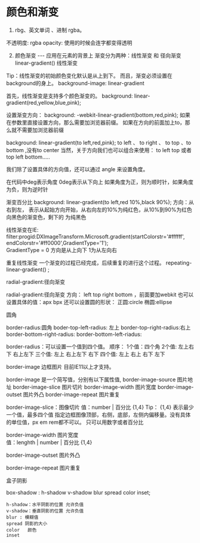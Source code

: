 # 颜色和渐变

1. rbg、英文单词 、进制 rgba。

  不透明度:
  	rgba
  	opacity: 使用的时候会连字都变得透明

2. 颜色渐变 --- 应用在元素的背景上
    渐变分为两种：线性渐变 和 径向渐变
    linear-gradient() 线性渐变  

Tip：线性渐变的初始颜色变化默认是从上到下。
    而且，渐变必须设置在background的身上。
background-image: linear-gradient

首先，线性渐变是支持多个颜色渐变的。
		background: linear-gradient(red,yellow,blue,pink);

设置渐变方向：
		background: -webkit-linear-gradient(bottom,red,pink);
	如果在参数里直接设置方向，那么需要加浏览器前缀。
	如果在方向的前面加上to，那么就不需要加浏览器前缀

background: linear-gradient(to left,red,pink);
		to left 、 to right 、 to top 、to bottom ,没有to center
	当然，关于方向我们也可以组合来使用：
		to left top 或者top left bottom.....

我们除了设置具体的方向值，还可以通过  angle 来设置角度。

在代码中deg表示角度
			0deg表示从下向上
			如果角度为正，则为顺时针，如果角度为负，则为逆时针

渐变百分比
		background: linear-gradient(to left,red 10%,black 90%);
		方向：从右到左，
			表示从起始方向开始，从右向左的10%为纯红色，从10%到90%为红色向黑色的渐变色，剩下的
			为纯黑色

线性渐变在IE:
		filter:progid:DXImageTransform.Microsoft.gradient(startColorstr='#ffffff',
		endColorstr='#ff0000',GradientType='1');   
	GradientType = 0 方向是从上向下  1为从左向右

重复线性渐变
		一个渐变的过程已经完成，后续重复的进行这个过程。
		repeating-linear-gradient() ;

radial-gradient:径向渐变

radial-gradient:径向渐变
	方向：
		left top right bottom ，前面要加webkit
		也可以设置具体的值：apx  bpx 
	还可以设置圆的形状：
		正圆:circle
		椭圆:ellipse

圆角

border-radius:圆角
	boder-top-left-radius: 左上
	border-top-right-radius:右上
	border-bottom-right-radius:
	border-bottom-left-riadus:

border-radius：可以设置一个值到四个值。
		顺序：
			1个值：四个角
			2个值: 左上右下 右上左下
			三个值:  左上  右上左下  右下 
			四个值: 左上 右上  右下  左下

border-image 边框图片
	目前IE11以上才支持。

border-image 是一个简写值，分别有以下属性值,
		border-image-source	图片地址
		border-image-slice   图片切片
		border-image-width  图片宽度
		border-image-outset  图片外凸
		border-image-repeat  图片重复

border-image-slice：图像切片
		值：number  | 百分比  {1,4}
		Tip：
			{1,4} 表示最少一个值，最多四个值
		指定边框图像顶部，右侧，底部，左侧内偏移量。没有具体的单位值，px em rem都不可以。
		只可以用数字或者百分比

border-image-width  图片宽度  
		值：lenghth | number | 百分比 {1,4}

border-image-outset  图片外凸

border-image-repeat  图片重复 

盒子阴影

box-shadow :
	h-shadow v-shadow blur spread color inset;
	
	h-shadow：水平阴影的位置 允许负值
	v-shadow：垂直阴影的位置 允许负值
	blur : 模糊值
	spread 阴影的大小
	color	颜色
	inset